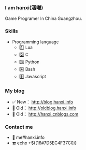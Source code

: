 ### I am hanxi(涵曦)

Game Programer In China Guangzhou.

### Skills

- Programming language
  - :one: Lua
  - :two: C
  - :three: Python
  - :four: Bash
  - :five: Javascript

### My blog

- :white_check_mark: New： http://blog.hanxi.info
- :underage: Old： http://oldblog.hanxi.info
- :underage: Old： http://hanxi.cnblogs.com

### Contact me

- :email: me#hanxi.info
- :phone: echo +$((16#7D5EC4F37C0))

